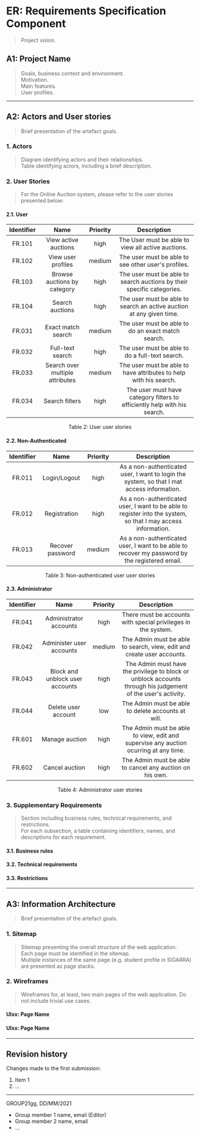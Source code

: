 # ER: Requirements Specification Component

> Project vision.

## A1: Project Name

> Goals, business context and environment.  
> Motivation.  
> Main features.  
> User profiles.


---


## A2: Actors and User stories

> Brief presentation of the artefact goals.


### 1. Actors

> Diagram identifying actors and their relationships.  
> Table identifying actors, including a brief description.


### 2. User Stories

> For the Online Auction system, please refer to the user stories presented below:

#### 2.1. User
| Identifier |               Name              | Priority | Description |
|   :---:    |              :---:              |   :---:  |    :---:    |
|   FR.101   |       View active auctions      |   high   | The User must be able to view all active auctions. 
|   FR.102   |        View user profiles       |  medium  | The user must be able to see other user's profiles. 
|   FR.103   |   Browse auctions by category   |   high   | The user must be able to search auctions by their specific categories. 
|   FR.104   |         Search auctions         |   high   | The user must be able to search an active auction at any given time.
|   FR.031   |        Exact match search       |  medium  | The user must be able to do an exact match search.
|   FR.032   |         Full-text search        |   high   | The user must be able to do a full-text search.
|   FR.033   | Search over multiple attributes |  medium  | The user must be able to have attributes to help with his search.
|   FR.034   |          Search filters         |   high   | The user must have category filters to efficiently help with his search.

<center> Table 2: User user stories </center>

#### 2.2. Non-Authenticated
| Identifier |       Name       | Priority | Description |
|   :---:    |       :---:      |   :---:  |    :---:    |
|   FR.011   |   Login/Logout   |   high   | As a non-authenticated user, I want to login the system, so that I mat access information.
|   FR.012   |   Registration   |   high   | As a non-authenticated user, I want to be able to register into the system, so that I may access information.
|   FR.013   | Recover password |  medium  | As a non-authenticated user, I want to be able to recover my password by the registered email.

<center> Table 3: Non-authenticated user user stories </center>

#### 2.3. Administrator
| Identifier |               Name              | Priority | Description |
|   :---:    |              :---:              |   :---:  |    :---:    |
|   FR.041   |      Administrator accounts     |   high   | There must be accounts with special privileges in the system. |
|   FR.042   |     Administer user accounts    |  medium  | The Admin must be able to search, view, edit and create user accounts.
|   FR.043   | Block and unblock user accounts |   high   | The Admin must have the privilege to block or unblock accounts through his judgement of the user's activity.
|   FR.044   |       Delete user account       |   low    | The Admin must be able to delete accounts at will.
|   FR.601   |          Manage auction         |   high   | The Admin must be able to view, edit and supervise any auction ocurring at any time.
|   FR.602   |          Cancel auction         |   high   | The Admin must be able to cancel any auction on his own.

<center> Table 4: Administrator user stories </center>


### 3. Supplementary Requirements

> Section including business rules, technical requirements, and restrictions.  
> For each subsection, a table containing identifiers, names, and descriptions for each requirement.

#### 3.1. Business rules

#### 3.2. Technical requirements

#### 3.3. Restrictions


---


## A3: Information Architecture

> Brief presentation of the artefact goals.


### 1. Sitemap

> Sitemap presenting the overall structure of the web application.  
> Each page must be identified in the sitemap.  
> Multiple instances of the same page (e.g. student profile in SIGARRA) are presented as page stacks.


### 2. Wireframes

> Wireframes for, at least, two main pages of the web application.
> Do not include trivial use cases.


#### UIxx: Page Name

#### UIxx: Page Name


---


## Revision history

Changes made to the first submission:
1. Item 1
1. ...

***
GROUP21gg, DD/MM/2021

* Group member 1 name, email (Editor)
* Group member 2 name, email
* ...